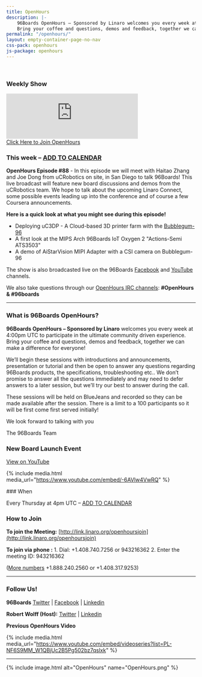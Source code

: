 ```yaml
---
title: OpenHours
description: |-
    96Boards OpenHours – Sponsored by Linaro welcomes you every week at 4:00pm UTC to participate in the ultimate community driven experience.
    Bring your coffee and questions, demos and feedback, together we can make a difference for everyone!
permalink: "/openhours/"
layout: empty-container-page-no-nav
css-pack: openhours
js-package: openhours
---
```

<div class="col-md-6" markdown="1">
<br>
<h3>Weekly Show</h3>
<iframe width="350" height="120" src="https://w2.countingdownto.com/2050235" frameborder="0"></iframe><br />
<a href="http://linaro.co/openhoursjoin" class="btn blog-read-more-btn center-block">Click Here to Join OpenHours</a>

### This week – [ADD TO CALENDAR](https://calendar.google.com/calendar/r/eventedit/copy/M2thZjJwOWxlMjFoYjRvZTZ2dTg4OHI0MWYgc2FoYWouc2FydXBAbGluYXJvLm9yZw/cm9iZXJ0LndvbGZmQGxpbmFyby5vcmc?sf=true&output=xml)

**OpenHours Episode #88** - In this episode we will meet with Haitao Zhang and Joe Dong from uCRobotics on site, in San Diego to talk 96Boards! This live broadcast will feature new board discussions and demos from the uCRobotics team. We hope to talk about the upcoming Linaro Connect, some possible events leading up into the conference and of course a few Coursera announcements. 

**Here is a quick look at what you might see during this episode!**

- Deploying uC3DP - A Cloud-based 3D printer farm with the [Bubblegum-96](https://www.96boards.org/product/bubblegum-96/)
- A first look at the MIPS Arch 96Boards IoT Oxygen 2 "Actions-Semi ATS3503"
- A demo of AiStarVision MIPI Adapter with a CSI camera on Bubblegum-96

The show is also broadcasted live on the 96Boards [Facebook](https://www.facebook.com/96Boards/) and [YouTube](https://www.youtube.com/96boards) channels.

We also take questions through our [OpenHours IRC channels](https://webchat.freenode.net/): **#OpenHours & #96boards**

* * *

### What is 96Boards OpenHours?

**96Boards OpenHours – Sponsored by Linaro** welcomes you every week at 4:00pm UTC to participate in the ultimate community driven experience. Bring your coffee and questions, demos and feedback, together we can make a difference for everyone!

We’ll begin these sessions with introductions and announcements, presentation or tutorial and then be open to answer any questions regarding 96Boards products, the specifications, troubleshooting etc.. We don’t promise to answer all the questions immediately and may need to defer answers to a later session, but we’ll try our best to answer during the call.

These sessions will be held on BlueJeans and recorded so they can be made available after the session. There is a limit to a 100 participants so it will be first come first served initially!

We look forward to talking with you

The 96Boards Team

### New Board Launch Event

[View on YouTube](https://youtu.be/-6AVlw4VwRQ)

{% include media.html media_url="https://www.youtube.com/embed/-6AVlw4VwRQ" %}

</div>
<div class="col-md-6">
<div class="openhours-panel" markdown="1">
### When

Every Thursday at 4pm UTC – [ADD TO CALENDAR](https://calendar.google.com/calendar/r/eventedit/copy/M2thZjJwOWxlMjFoYjRvZTZ2dTg4OHI0MWYgc2FoYWouc2FydXBAbGluYXJvLm9yZw/cm9iZXJ0LndvbGZmQGxpbmFyby5vcmc?sf=true&output=xml)

### How to Join

**To join the Meeting:**
[http://link.linaro.org/openhoursjoin](http://link.linaro.org/openhoursjoin)

**To join via phone :**
1\. Dial: +1.408.740.7256 or 943216362
2\. Enter the meeting ID: 943216362

([More numbers](http://bluejeans.com/numbers?ll=en) +1.888.240.2560 or +1.408.317.9253)

* * *

### Follow Us!

**96Boards**
[Twitter](https://twitter.com/96Boards) | [Facebook](https://www.facebook.com/96Boards) | [Linkedin](https://www.linkedin.com/company/96boards)

**Robert Wolff (Host):**
[Twitter](https://twitter.com/sdrobertw) | [Linkedin](https://www.linkedin.com/in/sdrobertw)

**Previous OpenHours Video**

{% include media.html media_url="https://www.youtube.com/embed/videoseries?list=PL-NF6S9MM_W1QBjUc2B5Pg502bz7qslxk" %}

* * *

{% include image.html alt="OpenHours" name="OpenHours.png" %}


</div>
</div>
